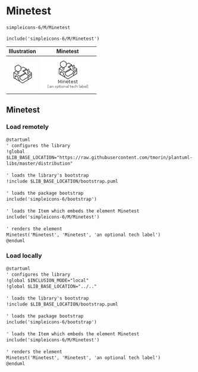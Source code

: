 # Minetest


```text
simpleicons-6/M/Minetest
```

```text
include('simpleicons-6/M/Minetest')
```



| Illustration | Minetest |
| :---: | :---: |
| ![illustration for Illustration](../../simpleicons-6/M/Minetest.png) | ![illustration for Minetest](../../simpleicons-6/M/Minetest.Local.png) |




## Minetest

### Load remotely
```plantuml
@startuml
' configures the library
!global $LIB_BASE_LOCATION="https://raw.githubusercontent.com/tmorin/plantuml-libs/master/distribution"

' loads the library's bootstrap
!include $LIB_BASE_LOCATION/bootstrap.puml

' loads the package bootstrap
include('simpleicons-6/bootstrap')

' loads the Item which embeds the element Minetest
include('simpleicons-6/M/Minetest')

' renders the element
Minetest('Minetest', 'Minetest', 'an optional tech label')
@enduml
```

### Load locally
```plantuml
@startuml
' configures the library
!global $INCLUSION_MODE="local"
!global $LIB_BASE_LOCATION="../.."

' loads the library's bootstrap
!include $LIB_BASE_LOCATION/bootstrap.puml

' loads the package bootstrap
include('simpleicons-6/bootstrap')

' loads the Item which embeds the element Minetest
include('simpleicons-6/M/Minetest')

' renders the element
Minetest('Minetest', 'Minetest', 'an optional tech label')
@enduml
```

